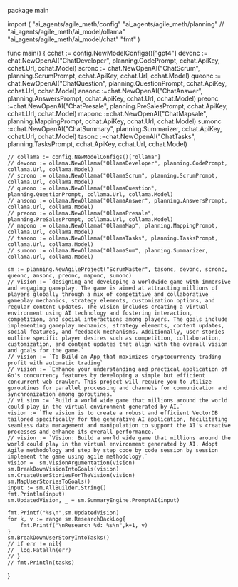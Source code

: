 package main

import (
	"ai_agents/agile_meth/config"
	"ai_agents/agile_meth/planning"
	// "ai_agents/agile_meth/ai_model/ollama"
	"ai_agents/agile_meth/ai_model/chat"
	"fmt"
)

func main() {
	cchat := config.NewModelConfigs()["gpt4"]
	devonc := chat.NewOpenAI("ChatDeveloper", planning.CodePrompt, cchat.ApiKey, cchat.Url, cchat.Model)
	scronc :=  chat.NewOpenAI("ChatScrum", planning.ScrumPrompt, cchat.ApiKey, cchat.Url, cchat.Model)
	queonc := chat.NewOpenAI("ChatQuestion", planning.QuestionPrompt, cchat.ApiKey, cchat.Url, cchat.Model)
	ansonc :=chat.NewOpenAI("ChatAnswer", planning.AnswersPrompt, cchat.ApiKey, cchat.Url, cchat.Model)
	preonc :=chat.NewOpenAI("ChatPresale", planning.PreSalesPrompt, cchat.ApiKey, cchat.Url, cchat.Model)
	maponc :=chat.NewOpenAI("ChatMapsale", planning.MappingPrompt, cchat.ApiKey, cchat.Url, cchat.Model)
	sumonc :=chat.NewOpenAI("ChatSummary", planning.Summarizer, cchat.ApiKey, cchat.Url, cchat.Model)
	tasonc :=chat.NewOpenAI("ChatTasks", planning.TasksPrompt, cchat.ApiKey, cchat.Url, cchat.Model)

	// collama := config.NewModelConfigs()["ollama"]
    // devono := ollama.NewOllama("OllamaDeveloper", planning.CodePrompt, collama.Url, collama.Model)
    // scrono := ollama.NewOllama("OllamaScrum", planning.ScrumPrompt, collama.Url, collama.Model)
    // queono := ollama.NewOllama("OllamaQuestion", planning.QuestionPrompt, collama.Url, collama.Model)
    // ansono := ollama.NewOllama("OllamaAnswer", planning.AnswersPrompt, collama.Url, collama.Model)
    // preono := ollama.NewOllama("OllamaPresale", planning.PreSalesPrompt, collama.Url, collama.Model)
    // mapono := ollama.NewOllama("OllamaMap", planning.MappingPrompt, collama.Url, collama.Model)
    // tasono := ollama.NewOllama("OllamaTasks", planning.TasksPrompt, collama.Url, collama.Model)
    // sumono := ollama.NewOllama("OllamaSum", planning.Summarizer, collama.Url, collama.Model)

	sm := planning.NewAgileProject("ScrumMaster", tasonc, devonc, scronc, queonc, ansonc, preonc, maponc, sumonc)
	// vision := `designing and developing a worldwide game with immersive and engaging gameplay. The game is aimed at attracting millions of players globally through a mix of competitive and collaborative gameplay mechanics, strategy elements, customization options, and regular content updates. The vision includes creating a virtual environment using AI technology and fostering interaction, competition, and social interactions among players. The goals include implementing gameplay mechanics, strategy elements, content updates, social features, and feedback mechanisms. Additionally, user stories outline specific player desires such as competition, collaboration, customization, and content updates that align with the overall vision and goals for the game.`
	// vision := `To Build an App that maximizes cryptocurrency trading profit with automatic trading​`
	// vision := `Enhance your understanding and practical application of Go's concurrency features by developing a simple but efficient concurrent web crawler. This project will require you to utilize goroutines for parallel processing and channels for communication and synchronization among goroutines.`
    // vi sion := `Build a world wide game that millions around the world could play in the virtual environment generated by AI.`
	vision := `The vision is to create a robust and efficient VectorDB tailored specifically for the generative AI application, facilitating seamless data management and manipulation to support the AI's creative processes and enhance its overall performance.`
   	// vision := `Vision: Build a world wide game that millions around the world could play in the virtual environment generated by AI. Adopt Agile methodology and step by step code by code session by session implement the game using agile methodology.`
	vision =  sm.VisionArgumentation(vision) 	
	sm.BreakDownVisionIntoGoals(vision)
	sm.CreateUserStoriesForTheVision(vision)
	sm.MapUserStoriesToGoals()
	input := sm.AllBuilder.String()
	fmt.Println(input)
	sm.UpdatedVision, _ = sm.SummaryEngine.PromptAI(input)
	
	fmt.Printf("%s\n",sm.UpdatedVision)
	for k, v := range sm.ResearchBackLog{
		fmt.Printf("\nResearch %d: %s\n",k+1, v)
	}
	sm.BreakDownUserStoryIntoTasks()
	// if err != nil{
	// 	log.Fatalln(err)
	// }
	// fmt.Println(tasks)
}

